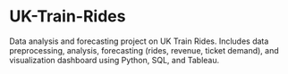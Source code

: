 # UK-Train-Rides
Data analysis and forecasting project on UK Train Rides. Includes data preprocessing, analysis, forecasting (rides, revenue, ticket demand), and visualization dashboard using Python, SQL, and Tableau.

